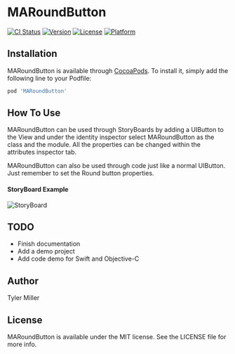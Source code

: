 # MARoundButton

[![CI Status](https://travis-ci.org/MillerApps/MARoundButton.svg?branch=master)](https://travis-ci.org/MillerApps/MARoundButton)
[![Version](https://img.shields.io/cocoapods/v/MARoundButton.svg?style=flat)](http://cocoapods.org/pods/MARoundButton)
[![License](https://img.shields.io/cocoapods/l/MARoundButton.svg?style=flat)](http://cocoapods.org/pods/MARoundButton)
[![Platform](https://img.shields.io/cocoapods/p/MARoundButton.svg?style=flat)](http://cocoapods.org/pods/MARoundButton)

## Installation

MARoundButton is available through [CocoaPods](http://cocoapods.org). To install
it, simply add the following line to your Podfile:

```ruby
pod 'MARoundButton'
```

## How To Use

MARoundButton can be used through StoryBoards by adding a UIButton to the View and under the identity inspector select MARoundButton as the class and the module. All the properties can be changed within the attributes inspector tab. 

MARoundButton can also be used through code just like a normal UIButton. Just remember to set the Round button properties. 

#### StoryBoard Example

![StoryBoard](http://g.recordit.co/wiUK3mqQ1Z.gif)

## TODO
* Finish documentation
* Add a demo project
* Add code demo for Swift and Objective-C
	 
## Author

Tyler Miller

## License

MARoundButton is available under the MIT license. See the LICENSE file for more info.
